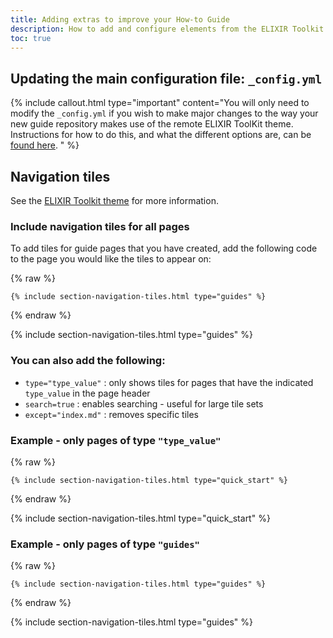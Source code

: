 ```yaml
---
title: Adding extras to improve your How-to Guide
description: How to add and configure elements from the ELIXIR Toolkit theme that will improve the appearance and function of your How-to Guides.
toc: true
---
```



## Updating the main configuration file: `_config.yml`

{% include callout.html type="important" content="You will only need to modify the `_config.yml` if you wish to make major changes to the way your new guide repository makes use of the remote ELIXIR ToolKit theme. Instructions for how to do this, and what the different options are, can be [found here](https://elixir-belgium.github.io/elixir-toolkit-theme/configuring_theme). " %}


## Navigation tiles

See the [ELIXIR Toolkit theme](https://elixir-belgium.github.io/elixir-toolkit-theme/overview_tiles#section-tiles-with-information) for more information.


### Include navigation tiles for all pages

To add tiles for guide pages that you have created, add the following code to the page you would like the tiles to appear on:

{% raw %}
```
{% include section-navigation-tiles.html type="guides" %}
```
{% endraw %}

{% include section-navigation-tiles.html type="guides" %}

### You can also add the following:

- `type="type_value"` : only shows tiles for pages that have the indicated `type_value` in the page header
- `search=true` : enables searching - useful for large tile sets
- `except="index.md"` : removes specific tiles


### Example - only pages of type `"type_value"`

{% raw %}
```
{% include section-navigation-tiles.html type="quick_start" %}
```
{% endraw %}

{% include section-navigation-tiles.html type="quick_start" %}


### Example - only pages of type `"guides"`

{% raw %}
```
{% include section-navigation-tiles.html type="guides" %}
```
{% endraw %}

{% include section-navigation-tiles.html type="guides" %}
